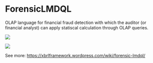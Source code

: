 # ForensicLMDQL
OLAP language for financial fraud detection with which the auditor (or financial analyst) can apply statiscal calculation through OLAP queries.

![](https://marcioalexandre.files.wordpress.com/2015/06/firstdigitquery.jpg?w=400)

![](https://marcioalexandre.files.wordpress.com/2015/06/firstdigitoperator.jpg?w=640)

See more: https://xbrlframework.wordpress.com/wiki/forensic-lmdql/

